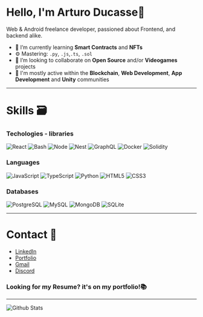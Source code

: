 # Hello, I'm Arturo Ducasse🚀

Web & Android freelance developer, passioned about Frontend, and backend alike.

- 🌱 I’m currently learning **Smart Contracts** and **NFTs**
- ⚙️ Mastering: `.py`, `.js`,`.ts`, `.sol`
- 👯 I’m looking to collaborate on **Open Source** and/or **Videogames** projects
- 💬 I'm mostly active within the **Blockchain**, **Web Development**, **App Development** and **Unity** communities

---

# Skills 🗃️

### Techologies - libraries
![React](https://img.shields.io/badge/React-blue)
![Bash](https://img.shields.io/badge/Bash-black)
![Node](https://img.shields.io/badge/Node-green)
![Nest](https://img.shields.io/badge/Nest-red)
![GraphQL](https://img.shields.io/badge/GraphQL-hotpink)
![Docker](https://img.shields.io/badge/Docker-blue)
![Solidity](https://img.shields.io/badge/Solidity-lightgrey)


### Languages
![JavaScript](https://img.shields.io/badge/JavaScript-yellow)
![TypeScript](https://img.shields.io/badge/TypeScript-lightgrey)
![Python](https://img.shields.io/badge/Python-yellow)
![HTML5](https://img.shields.io/badge/HTML-orange)
![CSS3](https://img.shields.io/badge/CSS-blue)


### Databases
![PostgreSQL](https://img.shields.io/badge/PostgreSQL-blue)
![MySQL](https://img.shields.io/badge/MySQL-orange)
![MongoDB](https://img.shields.io/badge/MongoDB-green)
![SQLite](https://img.shields.io/badge/SQLite-lightblue)

---

# Contact 💬

- [LinkedIn](https://www.linkedin.com/in/arturoducasse/)
- [Portfolio](https://www.linkedin.com/in/arturoducasse/)
- [Gmail](https://mail.google.com/mail/u/0/?fs=1&to=ArturoM.Ducasse@gmail.com&su=Job-related&tf=cm "Gmail direct link")
- [Discord](https://discordapp.com/users/362837852507209730/ "Discord profile")


### Looking for my Resume? it's on my portfolio!📚

---

![Github Stats](https://github-readme-stats.vercel.app/api?username=ArturoDucasse&show_icons=true&hide_border=true)
